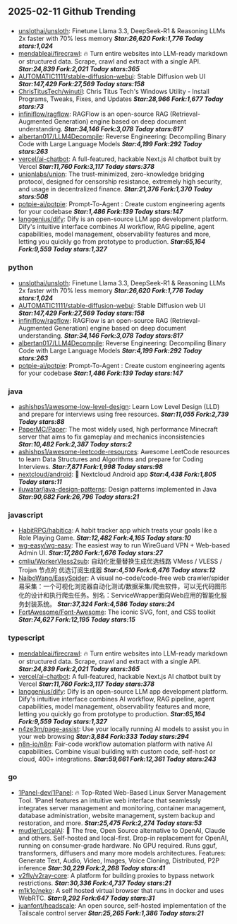 ## 2025-02-11 Github Trending

### 
* [unslothai/unsloth](https://github.com/unslothai/unsloth): Finetune Llama 3.3, DeepSeek-R1 & Reasoning LLMs 2x faster with 70% less memory ***Star:26,620 Fork:1,776 Today stars:1,024***
* [mendableai/firecrawl](https://github.com/mendableai/firecrawl): 🔥 Turn entire websites into LLM-ready markdown or structured data. Scrape, crawl and extract with a single API. ***Star:24,839 Fork:2,021 Today stars:365***
* [AUTOMATIC1111/stable-diffusion-webui](https://github.com/AUTOMATIC1111/stable-diffusion-webui): Stable Diffusion web UI ***Star:147,429 Fork:27,569 Today stars:158***
* [ChrisTitusTech/winutil](https://github.com/ChrisTitusTech/winutil): Chris Titus Tech's Windows Utility - Install Programs, Tweaks, Fixes, and Updates ***Star:28,966 Fork:1,677 Today stars:73***
* [infiniflow/ragflow](https://github.com/infiniflow/ragflow): RAGFlow is an open-source RAG (Retrieval-Augmented Generation) engine based on deep document understanding. ***Star:34,146 Fork:3,078 Today stars:817***
* [albertan017/LLM4Decompile](https://github.com/albertan017/LLM4Decompile): Reverse Engineering: Decompiling Binary Code with Large Language Models ***Star:4,199 Fork:292 Today stars:263***
* [vercel/ai-chatbot](https://github.com/vercel/ai-chatbot): A full-featured, hackable Next.js AI chatbot built by Vercel ***Star:11,760 Fork:3,117 Today stars:378***
* [unionlabs/union](https://github.com/unionlabs/union): The trust-minimized, zero-knowledge bridging protocol, designed for censorship resistance, extremely high security, and usage in decentralized finance. ***Star:21,376 Fork:1,370 Today stars:508***
* [potpie-ai/potpie](https://github.com/potpie-ai/potpie): Prompt-To-Agent : Create custom engineering agents for your codebase ***Star:1,486 Fork:139 Today stars:147***
* [langgenius/dify](https://github.com/langgenius/dify): Dify is an open-source LLM app development platform. Dify's intuitive interface combines AI workflow, RAG pipeline, agent capabilities, model management, observability features and more, letting you quickly go from prototype to production. ***Star:65,164 Fork:9,559 Today stars:1,327***

### python
* [unslothai/unsloth](https://github.com/unslothai/unsloth): Finetune Llama 3.3, DeepSeek-R1 & Reasoning LLMs 2x faster with 70% less memory ***Star:26,620 Fork:1,776 Today stars:1,024***
* [AUTOMATIC1111/stable-diffusion-webui](https://github.com/AUTOMATIC1111/stable-diffusion-webui): Stable Diffusion web UI ***Star:147,429 Fork:27,569 Today stars:158***
* [infiniflow/ragflow](https://github.com/infiniflow/ragflow): RAGFlow is an open-source RAG (Retrieval-Augmented Generation) engine based on deep document understanding. ***Star:34,146 Fork:3,078 Today stars:817***
* [albertan017/LLM4Decompile](https://github.com/albertan017/LLM4Decompile): Reverse Engineering: Decompiling Binary Code with Large Language Models ***Star:4,199 Fork:292 Today stars:263***
* [potpie-ai/potpie](https://github.com/potpie-ai/potpie): Prompt-To-Agent : Create custom engineering agents for your codebase ***Star:1,486 Fork:139 Today stars:147***

### java
* [ashishps1/awesome-low-level-design](https://github.com/ashishps1/awesome-low-level-design): Learn Low Level Design (LLD) and prepare for interviews using free resources. ***Star:11,055 Fork:2,739 Today stars:88***
* [PaperMC/Paper](https://github.com/PaperMC/Paper): The most widely used, high performance Minecraft server that aims to fix gameplay and mechanics inconsistencies ***Star:10,482 Fork:2,387 Today stars:2***
* [ashishps1/awesome-leetcode-resources](https://github.com/ashishps1/awesome-leetcode-resources): Awesome LeetCode resources to learn Data Structures and Algorithms and prepare for Coding Interviews. ***Star:7,871 Fork:1,998 Today stars:98***
* [nextcloud/android](https://github.com/nextcloud/android): 📱 Nextcloud Android app ***Star:4,438 Fork:1,805 Today stars:11***
* [iluwatar/java-design-patterns](https://github.com/iluwatar/java-design-patterns): Design patterns implemented in Java ***Star:90,682 Fork:26,796 Today stars:21***

### javascript
* [HabitRPG/habitica](https://github.com/HabitRPG/habitica): A habit tracker app which treats your goals like a Role Playing Game. ***Star:12,482 Fork:4,165 Today stars:10***
* [wg-easy/wg-easy](https://github.com/wg-easy/wg-easy): The easiest way to run WireGuard VPN + Web-based Admin UI. ***Star:17,280 Fork:1,676 Today stars:27***
* [cmliu/WorkerVless2sub](https://github.com/cmliu/WorkerVless2sub): 自动化批量替换生成优选线路 VMess / VLESS / Trojan 节点的 优选订阅生成器 ***Star:4,510 Fork:6,476 Today stars:12***
* [NaiboWang/EasySpider](https://github.com/NaiboWang/EasySpider): A visual no-code/code-free web crawler/spider易采集：一个可视化浏览器自动化测试/数据采集/爬虫软件，可以无代码图形化的设计和执行爬虫任务。别名：ServiceWrapper面向Web应用的智能化服务封装系统。 ***Star:37,324 Fork:4,586 Today stars:24***
* [FortAwesome/Font-Awesome](https://github.com/FortAwesome/Font-Awesome): The iconic SVG, font, and CSS toolkit ***Star:74,627 Fork:12,195 Today stars:15***

### typescript
* [mendableai/firecrawl](https://github.com/mendableai/firecrawl): 🔥 Turn entire websites into LLM-ready markdown or structured data. Scrape, crawl and extract with a single API. ***Star:24,839 Fork:2,021 Today stars:365***
* [vercel/ai-chatbot](https://github.com/vercel/ai-chatbot): A full-featured, hackable Next.js AI chatbot built by Vercel ***Star:11,760 Fork:3,117 Today stars:378***
* [langgenius/dify](https://github.com/langgenius/dify): Dify is an open-source LLM app development platform. Dify's intuitive interface combines AI workflow, RAG pipeline, agent capabilities, model management, observability features and more, letting you quickly go from prototype to production. ***Star:65,164 Fork:9,559 Today stars:1,327***
* [n4ze3m/page-assist](https://github.com/n4ze3m/page-assist): Use your locally running AI models to assist you in your web browsing ***Star:3,884 Fork:333 Today stars:294***
* [n8n-io/n8n](https://github.com/n8n-io/n8n): Fair-code workflow automation platform with native AI capabilities. Combine visual building with custom code, self-host or cloud, 400+ integrations. ***Star:59,661 Fork:12,361 Today stars:243***

### go
* [1Panel-dev/1Panel](https://github.com/1Panel-dev/1Panel): 🔥 Top-Rated Web-Based Linux Server Management Tool. 1Panel features an intuitive web interface that seamlessly integrates server management and monitoring, container management, database administration, website management, system backup and restoration, and more. ***Star:25,475 Fork:2,274 Today stars:53***
* [mudler/LocalAI](https://github.com/mudler/LocalAI): 🤖 The free, Open Source alternative to OpenAI, Claude and others. Self-hosted and local-first. Drop-in replacement for OpenAI, running on consumer-grade hardware. No GPU required. Runs gguf, transformers, diffusers and many more models architectures. Features: Generate Text, Audio, Video, Images, Voice Cloning, Distributed, P2P inference ***Star:30,229 Fork:2,268 Today stars:41***
* [v2fly/v2ray-core](https://github.com/v2fly/v2ray-core): A platform for building proxies to bypass network restrictions. ***Star:30,336 Fork:4,737 Today stars:21***
* [m1k1o/neko](https://github.com/m1k1o/neko): A self hosted virtual browser that runs in docker and uses WebRTC. ***Star:9,292 Fork:647 Today stars:31***
* [juanfont/headscale](https://github.com/juanfont/headscale): An open source, self-hosted implementation of the Tailscale control server ***Star:25,265 Fork:1,386 Today stars:21***
